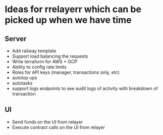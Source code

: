 # Ideas for rrelayerr which can be picked up when we have time

## Server

- Add railway template
- Support load balancing the requests
- Write terraform for AWS + GCP
- Ability to config rate limits
- Roles for API keys (manager, transactions only, etc)
- autotop ups
- autotasks
- support logs endpoints to see audit logs of activity with breakdown of transaction

## UI

- Send funds on the UI from relayer
- Execute contract calls on the UI from relayer